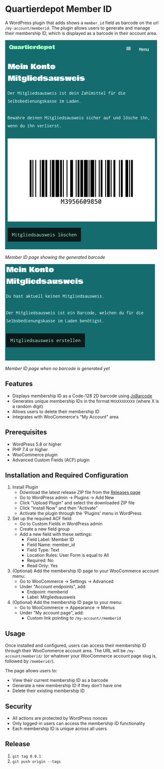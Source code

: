 # Quartierdepot Member ID

A WordPress plugin that adds shows a `member_id` field as barcode on the url `/my-account/memberid`. 
The plugin allows users to generate and manage their membership ID, which is displayed as a barcode in their account area.

![Member ID Page with Barcode](documentation/screen-2.png)

*Member ID page showing the generated barcode*


![Member ID Page without Barcode](documentation/screen-1.png)

*Member ID page when no barcode is generated yet*

## Features

- Displays membership ID as a Code-128 2D barcode using [JsBarcode](https://github.com/lindell/JsBarcode)
- Generates unique membership IDs in the format `MXXXXXXXXXX` (where X is a random digit)
- Allows users to delete their membership ID
- Integrates with WooCommerce's "My Account" area

## Prerequisites

- WordPress 5.8 or higher
- PHP 7.4 or higher
- WooCommerce plugin
- Advanced Custom Fields (ACF) plugin

## Installation and Required Configuration

1. Install Plugin
   - Download the latest release ZIP file from the [Releases page](https://github.com/quartier-depot/quartierdepot-memberid/releases)
   - Go to WordPress admin → Plugins → Add New
   - Click "Upload Plugin" and select the downloaded ZIP file
   - Click "Install Now" and then "Activate"
   - Activate the plugin through the 'Plugins' menu in WordPress
2. Set up the required ACF field:
   - Go to Custom Fields in WordPress admin
   - Create a new field group
   - Add a new field with these settings:
     - Field Label: Member ID
     - Field Name: member_id
     - Field Type: Text
     - Location Rules: User Form is equal to All
     - Required: No
     - Read Only: Yes
3. (Optional) Add the membership ID page to your WooCommerce account menu:
   - Go to WooCommerce → Settings → Advanced
   - Under "Account endpoints", add:
     - Endpoint: memberid
     - Label: Mitgliedsausweis
4. (Optional) Add the membership ID page to your menu:
   - Go to WooCommerce → Appearance → Menus
   - Under "My account page", add:
     - Custom link pointing to `/my-account//memberid`

## Usage

Once installed and configured, users can access their membership ID through their WooCommerce account area. The URL will be
`/my-account/memberid/` (or whatever your WooCommerce account page slug is, followed by `/memberid/`).

The page allows users to:
- View their current membership ID as a barcode
- Generate a new membership ID if they don't have one
- Delete their existing membership ID

## Security

- All actions are protected by WordPress nonces
- Only logged-in users can access the membership ID functionality
- Each membership ID is unique across all users

## Release

1. `git tag 0.0.1`
2. `git push origin --tags`